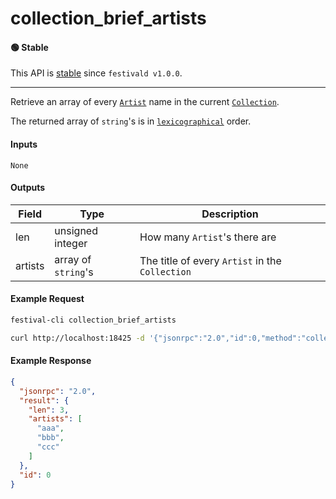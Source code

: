 # collection_brief_artists

#### 🟢 Stable
This API is [stable](../../api-stability/marker.md) since `festivald v1.0.0`.

---

Retrieve an array of every [`Artist`](../../common-objects/artist.md) name in the current [`Collection`](../../common-objects/collection.md).

The returned array of `string`'s is in [`lexicographical`](https://en.wikipedia.org/wiki/Lexicographic_order) order.

#### Inputs
`None`

#### Outputs
| Field   | Type                | Description |
|---------|---------------------|-------------|
| len     | unsigned integer    | How many `Artist`'s there are
| artists | array of `string`'s | The title of every `Artist` in the `Collection`

#### Example Request
```bash
festival-cli collection_brief_artists
```
```bash
curl http://localhost:18425 -d '{"jsonrpc":"2.0","id":0,"method":"collection_brief_artists"}'
```

#### Example Response
```json
{
  "jsonrpc": "2.0",
  "result": {
    "len": 3,
    "artists": [
      "aaa",
      "bbb",
      "ccc"
    ]
  },
  "id": 0
}
```
